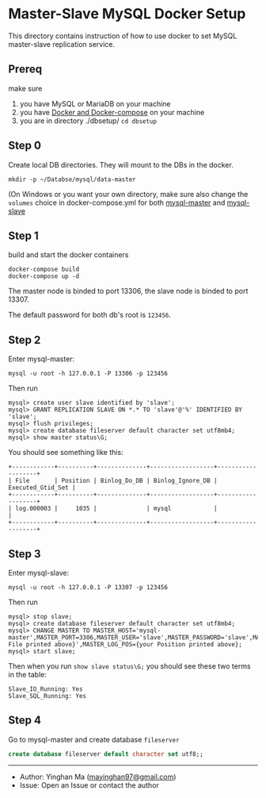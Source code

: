 # Master-Slave MySQL Docker Setup
This directory contains instruction of how to use docker to set MySQL master-slave replication service.

## Prereq
make sure
1. you have MySQL or MariaDB on your machine
2. you have [Docker and Docker-compose](https://www.docker.com/products/docker-desktop) on your machine
3. you are in directory ./dbsetup/
```cd dbsetup```

## Step 0
Create local DB directories. They will mount to the DBs in the docker.

```mkdir -p ~/Databse/mysql/data-master```

(On Windows or you want your own directory, make sure also change the ```volumes``` choice in docker-compose.yml for both [mysql-master](https://github.com/mayinghan/GoDrive-server/blob/2ff57dc18e537821c906cdff31e06147501f22e8/dbsetup/docker-compose.yml#L5) and [mysql-slave](https://github.com/mayinghan/GoDrive-server/blob/2ff57dc18e537821c906cdff31e06147501f22e8/dbsetup/docker-compose.yml#L19)


## Step 1
build and start the docker containers

```
docker-compose build
docker-compose up -d
```

The master node is binded to port 13306, the slave node is binded to port 13307.

The default password for both db's root is ```123456```.

## Step 2
Enter mysql-master:

```
mysql -u root -h 127.0.0.1 -P 13306 -p 123456
```

Then run
```
mysql> create user slave identified by 'slave';
mysql> GRANT REPLICATION SLAVE ON *.* TO 'slave'@'%' IDENTIFIED BY 'slave';
mysql> flush privileges;
mysql> create database fileserver default character set utf8mb4;
mysql> show master status\G;
```
You should see something like this:
```
+------------+----------+--------------+------------------+-------------------+
| File       | Position | Binlog_Do_DB | Binlog_Ignore_DB | Executed_Gtid_Set |
+------------+----------+--------------+------------------+-------------------+
| log.000003 |     1035 |              | mysql            |                   |
+------------+----------+--------------+------------------+-------------------+
```

## Step 3
Enter mysql-slave:
```
mysql -u root -h 127.0.0.1 -P 13307 -p 123456
```

Then run
```
mysql> stop slave;
mysql> create database fileserver default character set utf8mb4;
mysql> CHANGE MASTER TO MASTER_HOST='mysql-master',MASTER_PORT=3306,MASTER_USER='slave',MASTER_PASSWORD='slave',MASTER_LOG_FILE='{your File printed above}',MASTER_LOG_POS={your Position printed above};
mysql> start slave;
```
Then when you run ```show slave status\G;```
you should see these two terms in the table:
```
Slave_IO_Running: Yes 
Slave_SQL_Running: Yes 
```
## Step 4
Go to mysql-master and create database ```fileserver```
```sql
create database fileserver default character set utf8;;
```


-----------------------
* Author: Yinghan Ma (mayinghan97@gmail.com)
* Issue: Open an Issue or contact the author
